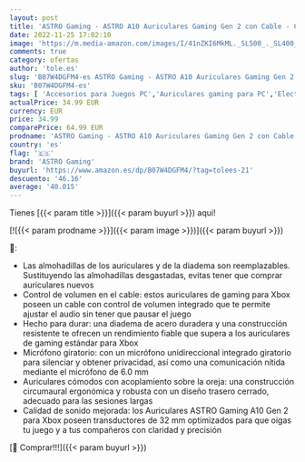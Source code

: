 ```yaml
---
layout: post
title: 'ASTRO Gaming - ASTRO A10 Auriculares Gaming Gen 2 con Cable - Cascos Over-ear para gaming con micrófono giratorio para silenciar  transductores de 32 mm  compatibles con Xbox  PC - Blanco'
date: 2022-11-25 17:02:10
image: 'https://m.media-amazon.com/images/I/41nZKI6MkML._SL500_._SL400_.jpg'
comments: true
category: ofertas
author: 'tole.es'
slug: 'B07W4DGFM4-es ASTRO Gaming - ASTRO A10 Auriculares Gaming Gen 2 con...'
sku: 'B07W4DGFM4-es'
tags: [ 'Accesorios para Juegos PC','Auriculares gaming para PC','Electrónica','Juegos y Accesorios para PC','Videojuegos','astro gaming','xbox','🇪🇸', ]
actualPrice: 34.99 EUR
currency: EUR
price: 34.99
comparePrice: 64.99 EUR
prodname: 'ASTRO Gaming - ASTRO A10 Auriculares Gaming Gen 2 con Cable - Cascos Over-ear para gaming con micrófono giratorio para silenciar  transductores de 32 mm  compatibles con Xbox  PC - Blanco'
country: 'es'
flag: '🇪🇸'
brand: 'ASTRO Gaming'
buyurl: 'https://www.amazon.es/dp/B07W4DGFM4/?tag=tolees-21'
descuento: '46.16'
average: '40.015'
---
```


Tienes [{{< param title >}}]({{< param buyurl >}}) aqui!

[![{{< param prodname >}}]({{< param image >}})]({{< param buyurl >}})

🔎:

- Las almohadillas de los auriculares y de la diadema son reemplazables. Sustituyendo las almohadillas desgastadas, evitas tener que comprar auriculares nuevos
- Control de volumen en el cable: estos auriculares de gaming para Xbox poseen un cable con control de volumen integrado que te permite ajustar el audio sin tener que pausar el juego
- Hecho para durar: una diadema de acero duradera y una construcción resistente te ofrecen un rendimiento fiable que supera a los auriculares de gaming estándar para Xbox
- Micrófono giratorio: con un micrófono unidireccional integrado giratorio para silenciar y obtener privacidad, así como una comunicación nítida mediante el micrófono de 6.0 mm
- Auriculares cómodos con acoplamiento sobre la oreja: una construcción circumaural ergonómica y robusta con un diseño trasero cerrado, adecuado para las sesiones largas
- Calidad de sonido mejorada: los Auriculares ASTRO Gaming A10 Gen 2 para Xbox poseen transductores de 32 mm optimizados para que oigas tu juego y a tus compañeros con claridad y precisión

[🛒 Comprar!!!]({{< param buyurl >}})
